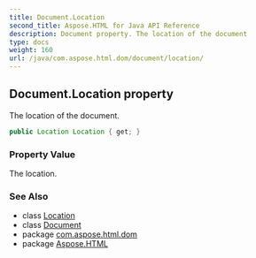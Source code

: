 ```yaml
---
title: Document.Location
second_title: Aspose.HTML for Java API Reference
description: Document property. The location of the document
type: docs
weight: 160
url: /java/com.aspose.html.dom/document/location/
---
```

## Document.Location property

The location of the document.

```java
public Location Location { get; }
```

### Property Value

The location.

### See Also

* class [Location](../../../com.aspose.html.window/location/)
* class [Document](../)
* package [com.aspose.html.dom](../../../com.aspose.html.dom/)
* package [Aspose.HTML](../../../)
